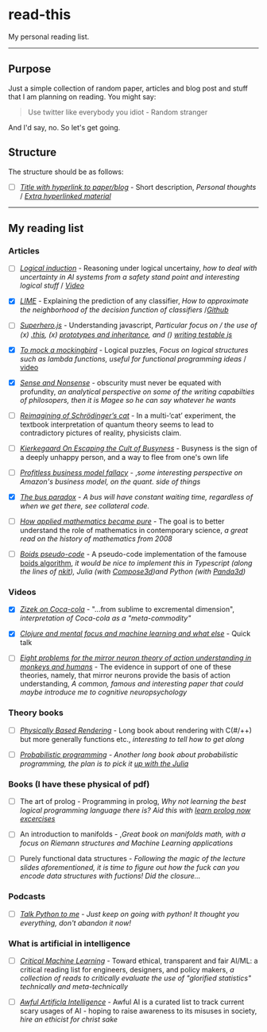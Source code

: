 # read-this

My personal reading list.

---

## Purpose

Just a simple collection of random paper, articles and blog post and stuff that I am planning on reading. You might say:

> Use twitter like everybody you idiot - Random stranger

And I'd say, no. So let's get going.

## Structure

The structure should be as follows:

- [ ] [_Title with hyperlink to paper/blog_](https://example.com/) - Short description, _Personal thoughts_ / [_Extra hyperlinked material_](https://example.com)

---

## My reading list

### Articles

- [ ] [_Logical induction_](https://arxiv.org/pdf/1609.03543.pdf) - Reasoning under logical uncertainy, _how to deal with uncertainty in AI systems from a safety stand point and interesting logical stuff_ / [_Video_](https://www.youtube.com/watch?v=gDqkCxYYDGk)

- [x] [_LIME_](https://arxiv.org/pdf/1602.04938.pdf) - Explaining the prediction of any classifier, _How to approximate the neighborhood of the decision function of classifiers_ /[_Github_](https://github.com/marcotcr/lime)

- [ ] [_Superhero.js_](http://superherojs.com/) - Understanding javascript, _Particular focus on / the use of (x) [.this](https://yehudakatz.com/2011/08/11/understanding-javascript-function-invocation-and-this/), (x) [prototypes and inheritance](https://msdn.microsoft.com/en-us/magazine/ff852808.aspx), and () [writing testable js](http://www.adequatelygood.com/Writing-Testable-JavaScript.html)_

- [x] [_To mock a mockingbird_](https://en.wikipedia.org/wiki/To_Mock_a_Mockingbird) - Logical puzzles, _Focus on logical structures such as lambda functions, useful for functional programming ideas_ / [video](https://www.youtube.com/watch?v=pAnLQ9jwN-E)

- [x] [_Sense and Nonsense_](https://www.prospectmagazine.co.uk/magazine/bryan-magee-profundity-obscurity-bad-writing) - obscurity must never be equated with profundity, _an analytical perspective on some of the writing capabilties of philosopers, then it is Magee so he can say whatever he wants_

- [ ] [_Reimagining of Schrödinger’s cat_](https://www.nature.com/articles/d41586-018-06749-8) - In a multi-‘cat’ experiment, the textbook interpretation of quantum theory seems to lead to contradictory pictures of reality, physicists claim.

- [ ] [_Kierkegaard On Escaping the Cult of Busyness_](https://iainews.iai.tv/articles/how-kierkegaards-idea-of-idleness-can-help-us-diagnose-21st-century-busyness-auid-1150?) - Busyness is the sign of a deeply unhappy person, and a way to flee from one's own life

- [ ] [_Profitless business model fallacy_](https://www.eugenewei.com/blog/2013/10/25/amazon-and-the-profitless-business-model-narrative) - ,_some interesting perspective on Amazon's business model, on the quant. side of things_

- [x] [_The bus paradox_](http://jakevdp.github.io/blog/2018/09/13/waiting-time-paradox/) - _A bus will have constant waiting time, regardless of when we get there, see collateral code._

- [ ] [_How applied mathematics became pure_](http://www.pgrim.org/philosophersannual/pa28articles/maddyhowapplied.pdf) - The goal is to better understand the role of mathematics in contemporary science, _a great read on the history of mathematics from 2008_

- [ ] [_Boids pseudo-code_](http://www.kfish.org/boids/pseudocode.html) - A pseudo-code implementation of the famouse [boids algorithm](http://www.red3d.com/cwr/boids/), _it would be nice to implement this in Typescript (along the lines of [nkit](https://github.com/nkint/boids-ts)), Julia (with [Compose3d](https://github.com/rohitvarkey/Compose3D.jl))and Python (with [Panda3d](http://www.panda3d.org/))_

### Videos

- [x] [_Zizek on Coca-cola_](https://www.youtube.com/watch?v=SJOhtDmyy-4&feature=youtu.be) - "...from sublime to excremental dimension", _interpretation of Coca-cola as a "meta-commodity"_

- [x] [_Clojure and mental focus and machine learning and what else_](https://www.youtube.com/watch?utm_campaign=Data%20Machina&utm_medium=email&utm_source=Revue%20newsletter&v=jpFveXUe65I) - Quick talk

- [ ] [_Eight problems for the mirror neuron theory of action understanding in monkeys and humans_](https://www.mitpressjournals.org/doi/pdf/10.1162/jocn.2009.21189) - The evidence in support of one of these theories, namely, that mirror neurons provide the basis of action understanding, _A common, famous and interesting paper that could maybe introduce me to cognitive neuropsychology_

### Theory books

- [ ] [_Physically Based Rendering_](http://www.pbr-book.org/3ed-2018/contents.html) - Long book about rendering with C(#/++) but more generally functions etc., _interesting to tell how to get along_

- [ ] [_Probabilistic programming_](http://click.revue.email/wf/click?upn=uoSvyDIrlYZBTfKX9q-2FuqLj-2B5jXID5Sk8S-2FgDa680I4JCQ256Bb14RK79DzyVNP-2B0sJdGRL5SildLFryYTPhmc6pgG0cLgrtLeInEkpZ-2FUHhLVffmJfs-2BZRaGfQCFFchj39eURFOQsFgAikevsxCkdMSZP6zENAx-2FEGfOVaaFLo-3D_EewvicOlyuKQdTY-2FN1EhW2xbLRcX0wSg-2FLgBc4p8xeKwpe-2BX2pyErSjeKbtcNdQtZVPoWLAuywGs9iXBKeRxtFgmYVidSt5N-2B2o4KtYfm4EpGEqYHWvC-2Bj1I4emzlrJ4ZsDCjll5S0R-2BQiBljJSIlVPdFk5EoamSzwYOa1IFSR9ULlStzGIBlMSK2JLXZMv-2FtP5PkjbdUWOaHCp7JT2izfOGcuECQQAewBKVsWajEEMb-2FUI6jRz8iHrbV0QouZ6CnWfyy9gJCCcqAMDFdXMeGXxWXHb7RZ7YyEjYkIjF0Wc1zsv7-2BPJT-2FHeL8-2BbPIa7t) - _Another long book about probabilistic programming, the plan is to pick it [up with the Julia](http://turing.ml/?utm_campaign=Data%20Machina&utm_medium=email&utm_source=Revue%20newsletter)_

### Books (I have these physical of pdf)

- [ ] The art of prolog - Programming in prolog, _Why not learning the best logical programming language there is? Aid this with [learn prolog now excercises](https://github.com/mrkkrp/lpnes)_

- [ ] An introduction to manifolds - ,_Great book on manifolds math, with a focus on Riemann structures and Machine Learning applications_

- [ ] Purely functional data structures - _Following the magic of the lecture slides aforementioned, it is time to figure out how the fuck can you encode data structures with fuctions! Did the closure..._

### Podcasts

- [ ] [_Talk Python to me_](https://talkpython.fm/) - _Just keep on going with python! It thought you everything, don't abandon it now!_

### What is artificial in intelligence

- [ ] [_Critical Machine Learning_](https://github.com/rockita/criticalML) - Toward ethical, transparent and fair AI/ML: a critical reading list for engineers, designers, and policy makers, _a collection of reads to critically evaluate the use of "glorified statistics" technically and meta-technically_

- [ ] [_Awful Artificla Intelligence_](https://github.com/daviddao/awful-ai) - Awful AI is a curated list to track current scary usages of AI - hoping to raise awareness to its misuses in society, _hire an ethicist for christ sake_
